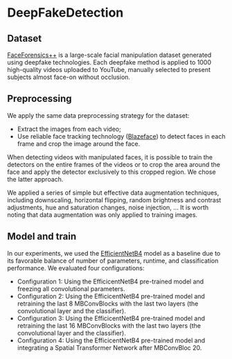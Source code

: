# DeepFakeDetection
## Dataset
[FaceForensics++](https://github.com/ondyari/FaceForensics) is a large-scale facial manipulation dataset generated using deepfake technologies. Each deepfake method is applied to 1000 high-quality videos uploaded to YouTube, manually selected to present subjects almost face-on without occlusion.

## Preprocessing
We apply the same data preprocessing strategy for the dataset:

- Extract the images from each video;
- Use reliable face tracking technology ([Blazeface](https://github.com/hollance/BlazeFace-PyTorch)) to detect faces in each frame and crop the image around the face.

When detecting videos with manipulated faces, it is possible to train the detectors on the entire frames of the videos or to crop the area around the face and apply the detector exclusively to this cropped region. We chose the latter approach.

We applied a series of simple but effective data augmentation techniques, including downscaling, horizontal flipping, random brightness and contrast adjustments, hue and saturation changes, noise injection, ... It is worth noting that data augmentation was only applied to training images.

## Model and train
In our experiments, we used the [EfficientNetB4](https://github.com/lukemelas/EfficientNet-PyTorch) model as a baseline due to its favorable balance of number of parameters, runtime, and classification performance. We evaluated four configurations:

- Configuration 1: Using the EfficicentNetB4 pre-trained model and freezing all convolutional parameters.
- Configuration 2: Using the EfficicentNetB4 pre-trained model and retraining the last 8 MBConvBlocks with the last two layers (the convolutional layer and the classifier).
- Configuration 3: Using the EfficicentNetB4 pre-trained model and retraining the last 16 MBConvBlocks with the last two layers (the convolutional layer and the classifier).
- Configuration 4: Using the EfficicentNetB4 pre-trained model and integrating a Spatial Transformer Network after MBConvBloc 20.


